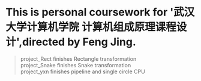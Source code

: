 # This is personal coursework for '武汉大学计算机学院 计算机组成原理课程设计',directed by Feng Jing. #

> project\_Rect finishes Rectangle transformation  
> project\_Snake finishes Snake transformation  
> project\_yxn finishes pipeline and single circle CPU